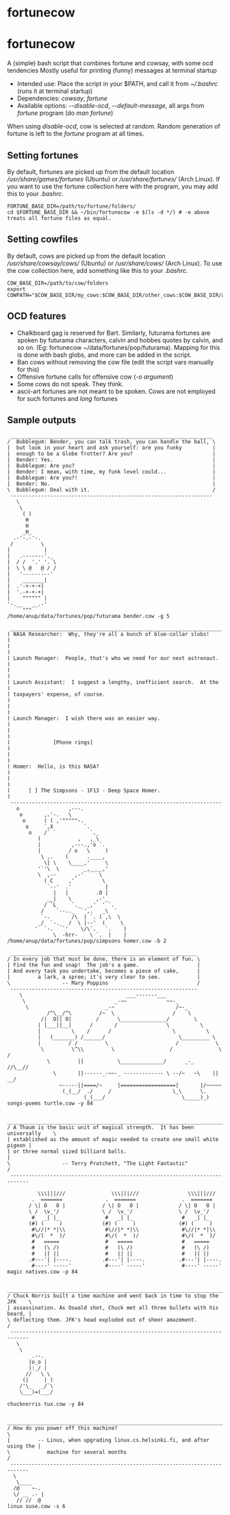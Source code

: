 fortunecow
==========
fortunecow 
==========

A (simple) bash script that combines fortune and cowsay, with some ocd tendencies
Mostly useful for printing (funny) messages at terminal startup

* Intended use: Place the script in your $PATH, and call it from *~/.bashrc* (runs it at terminal startup) 
* Dependencies: *cowsay*, *fortune*
* Available options: *--disable-ocd*, *--default-message*, all args from *fortune* program (do *man fortune*)

When using *disable-ocd*, cow is selected at random. Random generation of fortune is left to the *fortune* program at all times.

## Setting fortunes

By default, fortunes are picked up from the default location */usr/share/games/fortunes* (Ubuntu) or */usr/share/fortunes/* (Arch Linux).
If you want to use the fortune collection here with the program, you may add this to your *.bashrc*.

    FORTUNE_BASE_DIR=/path/to/fortune/folders/
    cd $FORTUNE_BASE_DIR && ~/bin/fortunecow -e $(ls -d */) # -e above treats all fortune files as equal.

## Setting cowfiles

By default, cows are picked up from the default location */usr/share/cowsay/cows/* (Ubuntu) or */usr/share/cows/* (Arch Linux).
To use the cow collection here, add something like this to your *.bashrc*.

    COW_BASE_DIR=/path/to/cow/folders
    export COWPATH="$COW_BASE_DIR/my_cows:$COW_BASE_DIR/other_cows:$COW_BASE_DIR/aur_cows:$COW_BASE_DIR/ubuntu_cows"

## OCD features

* Chalkboard gag is reserved for Bart. Similarly, futurama fortunes are spoken by futurama characters,
  calvin and hobbes quotes by calvin, and so on. (Eg: fortunecow ~/data/fortunes/pop/futurama).
  Mapping for this is done with bash globs, and more can be added in the script.
* Ban cows without removing the cow file (edit the script vars manually for this)
* Offensive fortune calls for offensive cow (*-o argument*)
* Some cows do not speak. They think.
* ascii-art fortunes are not meant to be spoken. Cows are not employed for such fortunes and *long* fortunes

## Sample outputs
     __________________________________________________________________
    /  Bubblegum: Bender, you can talk trash, you can handle the ball, \
    |  but look in your heart and ask yourself: are you funky          |
    |  enough to be a Globe Trotter? Are you?                          |
    |  Bender: Yes.                                                    |
    |  Bubblegum: Are you?                                             |
    |  Bender: I mean, with time, my funk level could...               |
    |  Bubblegum: Are you?!                                            |
    |  Bender: No.                                                     |
    \  Bubblegum: Deal with it.                                        /
     ------------------------------------------------------------------
       \
        \
         ( )
          H
          H
         _H_
      .-'-.-'-.
     /         \
    |           |
    |   .-------'._
    |  / /  '.' '. \
    |  \ \ @   @ / /
    |   '---------'
    |    _______|
    |  .'-+-+-+|
    |  '.-+-+-+|
    |    """""" |
    '-.__   __.-'
         """
    /home/anup/data/fortunes/pop/futurama bender.cow -g 5

     _____________________________________________________________________
    ( NASA Researcher:  Why, they're all a bunch of blue-collar slobs!    )
    (                                                                     )
    ( Launch Manager:  People, that's who we need for our next astronaut. )
    (                                                                     )
    ( Launch Assistant:  I suggest a lengthy, inefficient search.  At the )
    ( taxpayers' expense, of course.                                      )
    (                                                                     )
    ( Launch Manager:  I wish there was an easier way.                    )
    (                                                                     )
    (              [Phone rings]                                          )
    (                                                                     )
    ( Homer:  Hello, is this NASA?                                        )
    (                                                                     )
    (      [ ] The Simpsons - 1F13 - Deep Space Homer.                    )
     ---------------------------------------------------------------------
       o                ,---. 
        o       ,.'-.   \ 
         o      ( ( ,'"""""-. 
          o     `,X          `. 
           o    /` `           `._ 
              (            ,   ,_\ 
              |          ,---.,'o `. 
              |         / o   \     ) 
               \ ,.    (      .____, 
                \| \    \____,'     \ 
              '`'\  \        _,____,' 
              \  ,--      ,-'     \ 
                ( C     ,'         \ 
                 `--'  .'           | 
                   |   |         .O | 
                 __|    \        ,-'_ 
                / `L     `._  _,'  ' `. 
               /    `--.._  `',.   _\  ` 
               `-.       /\  | `. ( ,\  \ 
              _/  `-._  /  \ |--'  (     \ 
             '  `-.   `'    \/\`.   `.    ) 
                   \  -hrr-    \ `.  |    | 
    /home/anup/data/fortunes/pop/simpsons homer.cow -b 2

     _____________________________________________________________
    / In every job that must be done, there is an element of fun. \
    | Find the fun and snap!  The job's a game.                   |
    | And every task you undertake, becomes a piece of cake,      |
    |         a lark, a spree; it's very clear to see.            |
    \                 -- Mary Poppins                             /
     -------------------------------------------------------------
        \                                  ___-------___
         \                             _-~~             ~~-_
          \                         _-~                    /~-_
                 /^\__/^\         /~  \                   /    \
               /|  O|| O|        /      \_______________/        \
              | |___||__|      /       /                \          \
              |          \    /      /                    \          \
              |   (_______) /______/                        \_________ \
              |         / /         \                      /            \
               \         \^\\         \                  /               \     /
                 \         ||           \______________/      _-_       //\__//
                   \       ||------_-~~-_ ------------- \ --/~   ~\    || __/
                     ~-----||====/~     |==================|       |/~~~~~
                      (_(__/  ./     /                    \_\      \.
                             (_(___/                         \_____)_)
    songs-poems turtle.cow -y 84

     ____________________________________________________________________________
    / A Thaum is the basic unit of magical strength.  It has been universally    \
    | established as the amount of magic needed to create one small white pigeon |
    | or three normal sized billiard balls.                                      |
    \                 -- Terry Pratchett, "The Light Fantastic"                  /
     ----------------------------------------------------------------------------
             
              \\\|||///               \\\|||///                \\\|||///
            .  =======              .  =======               .  =======
           / \| O   O |            / \| O   O |             / \| O   O |
           \ /  \v_'/              \ /  \v_'/               \ /  \v_'/
            #   _| |_               #   _| |_                #   _| |_
           (#) (     )             (#) (     )              (#) (     )
            #\//|* *|\\             #\//|* *|\\              #\//|* *|\\
            #\/(  *  )/             #\/(  *  )/              #\/(  *  )/
            #   =====               #   =====                #   =====
            #   (\ /)               #   (\ /)                #   (\ /)
            #   || ||               #   || ||                #   || ||
           .#---'| |----.          .#---'| |----.           .#---'| |----.
            #----' -----'           #----' -----'            #----' -----'
    magic natives.cow -p 84

     ____________________________________________________________________________
    / Chuck Norris built a time machine and went back in time to stop the JFK    \
    | assassination. As Oswald shot, Chuck met all three bullets with his beard, |
    \ deflecting them. JFK's head exploded out of sheer amazement.               /
     ----------------------------------------------------------------------------
       \
        \
            .--.
           |o_o |
           |:_/ |
          //   \ \
         (|     | )
        /'\_   _/`\
        \___)=(___/

    chucknorris tux.cow -y 84

     ____________________________________________________________________________
    / How do you power off this machine?                                         \
    |         -- Linus, when upgrading linux.cs.helsinki.fi, and after using the |
    \            machine for several months                                      /
     ----------------------------------------------------------------------------
      \
       \____
      /@    ~-.
      \/ __ .- |
       // //  @
    linux suse.cow -s 6
